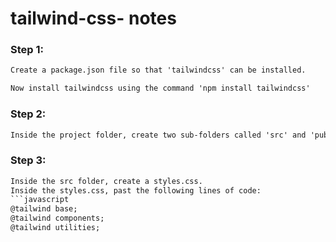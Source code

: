 # tailwind-css- notes

### Step 1:
```html
Create a package.json file so that 'tailwindcss' can be installed. 

Now install tailwindcss using the command 'npm install tailwindcss'
```

### Step 2:
```html
Inside the project folder, create two sub-folders called 'src' and 'public'
```

### Step 3:
```html
Inside the src folder, create a styles.css.
Inside the styles.css, past the following lines of code:
```javascript
@tailwind base;
@tailwind components;
@tailwind utilities;
```
```
